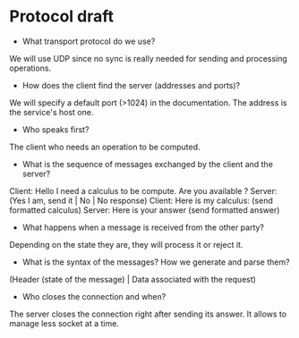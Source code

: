 # Protocol draft
- What transport protocol do we use?

We will use UDP since no sync is really needed for sending and processing operations. 
- How does the client find the server (addresses and ports)?

We will specify a default port (>1024) in the documentation. The address is the service's host one.
- Who speaks first?

The client who needs an operation to be computed.
- What is the sequence of messages exchanged by the client and the server?

Client: Hello I need a calculus to be compute. Are you available ?
Server: (Yes I am, send it | No | No response)
Client: Here is my calculus: (send formatted calculus)
Server: Here is your answer (send formatted answer)
- What happens when a message is received from the other party?

Depending on the state they are, they will process it or reject it.
- What is the syntax of the messages? How we generate and parse them?

(Header (state of the message) | Data associated with the request)
- Who closes the connection and when?

The server closes the connection right after sending its answer. It allows to manage less socket at a time.
